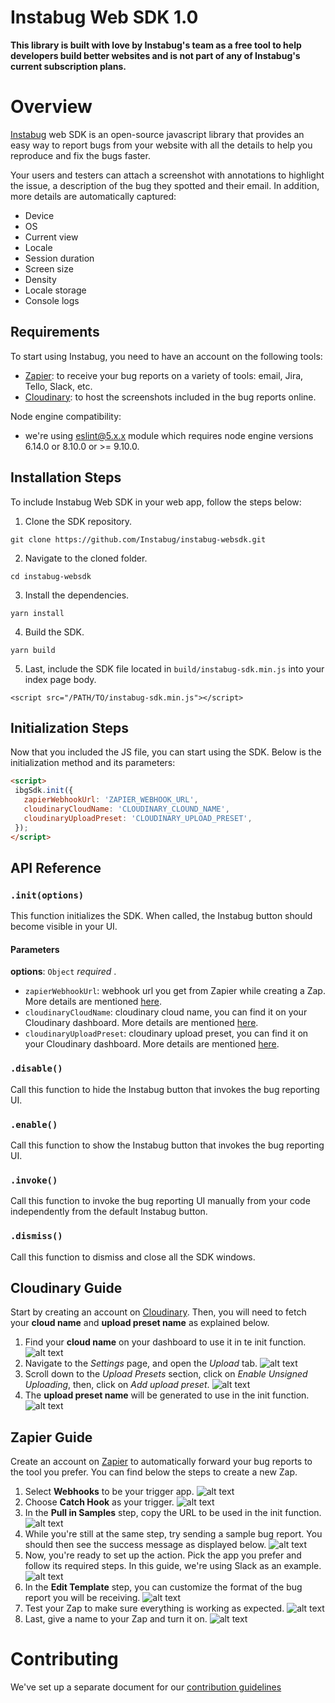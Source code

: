 # Instabug Web SDK 1.0

**This library is built with love by Instabug's team as a free tool to help developers build better websites and is not part of any of Instabug's current subscription plans.**

# Overview
[Instabug](https://instabug.com) web SDK is an open-source javascript library that provides an easy way to report bugs from your website with all the details to help you reproduce and fix the bugs faster.

Your users and testers can attach a screenshot with annotations to highlight the issue, a description of the bug they spotted and their email. In addition, more details are automatically captured:
* Device
* OS
* Current view
* Locale
* Session duration
* Screen size
* Density
* Locale storage
* Console logs

## Requirements
To start using Instabug, you need to have an account on the following tools:
* [Zapier](https://zapier.com): to receive your bug reports on a variety of tools: email, Jira, Tello, Slack, etc.
* [Cloudinary](https://cloudinary.com): to host the screenshots included in the bug reports online.


Node engine compatibility:
* we're using eslint@5.x.x module which requires node engine versions 6.14.0 or 8.10.0 or >= 9.10.0.

## Installation Steps
To include Instabug Web SDK in your web app, follow the steps below:

1. Clone the SDK repository.
```
git clone https://github.com/Instabug/instabug-websdk.git
```
2. Navigate to the cloned folder.
```
cd instabug-websdk
```
3. Install the dependencies.
```
yarn install
```
4. Build the SDK.
```
yarn build
```
5. Last, include the SDK file located in `build/instabug-sdk.min.js` into your index page body.
```
<script src="/PATH/TO/instabug-sdk.min.js"></script>
```

## Initialization Steps
Now that you included the JS file, you can start using the SDK.  Below is the initialization method and its parameters:
 ```html
<script>
  ibgSdk.init({
    zapierWebhookUrl: 'ZAPIER_WEBHOOK_URL',
    cloudinaryCloudName: 'CLOUDINARY_CLOUND_NAME',
    cloudinaryUploadPreset: 'CLOUDINARY_UPLOAD_PRESET',
  });
</script>
```

## API Reference

### `.init(options)`
This function initializes the SDK. When called, the Instabug button should become visible in your UI.
#### Parameters
**options**: `Object` _required_ .
- `zapierWebhookUrl`: webhook url you get from Zapier while creating a Zap. More details are mentioned [here](#zapier-guide).
- `cloudinaryCloudName`: cloudinary cloud name, you can find it on your Cloudinary dashboard. More details are mentioned [here](#cloudinary-guide).
- `cloudinaryUploadPreset`: cloudinary upload preset, you can find it on your Cloudinary dashboard. More details are mentioned [here](#cloudinary-guide).

### `.disable()`
Call this function to hide the Instabug button that invokes the bug reporting UI.

### `.enable()`
Call this function to show the Instabug button that invokes the bug reporting UI.

### `.invoke()`
Call this function to invoke the bug reporting UI manually from your code independently from the default Instabug button.

### `.dismiss()`
Call this function to dismiss and close all the SDK windows.

## Cloudinary Guide
Start by creating an account on [Cloudinary](https://cloudinary.com). Then, you will need to fetch your **cloud name** and **upload preset name** as explained below.

1. Find your **cloud name** on your dashboard to use it in te init function.
![alt text](https://files.readme.io/58b3f8e-Cloudinary1.png)
2. Navigate to the *Settings* page, and open the *Upload* tab.
![alt text](https://files.readme.io/ea87be3-Cloudinary2.png)
3. Scroll down to the *Upload Presets* section, click on *Enable Unsigned Uploading*, then, click on *Add upload preset*.
![alt text](https://files.readme.io/70368bf-Cloudinary3.png)
4. The **upload preset name** will be generated to use in the init function.
![alt text](https://files.readme.io/732fbdd-Cloudinary4.png)

## Zapier Guide
Create an account on [Zapier](https://zapier.com) to automatically forward your bug reports to the tool you prefer. You can find below the steps to create a new Zap.
1. Select **Webhooks** to be your trigger app.
![alt text](https://files.readme.io/6253938-Zapier1.png)
2. Choose **Catch Hook** as your trigger.
![alt text](https://files.readme.io/ed2b766-Zapier2.png)
3. In the  **Pull in Samples** step, copy the URL to be used in the init function.
![alt text](https://files.readme.io/4c38817-Zapier3.png)
4. While you're still at the same step, try sending a sample bug report. You should then see the success message as displayed below.
![alt text](https://files.readme.io/ef3b0b9-Zapier4.png)
5. Now, you're ready to set up the action. Pick the app you prefer and follow its required steps. In this guide, we're using Slack as an example.
![alt text](https://files.readme.io/bcc7f77-Zapier5.png)
6. In the **Edit Template** step, you can customize the format of the bug report you will be receiving.
![alt text](https://files.readme.io/7232147-Zapier6.png)
7. Test your Zap to make sure everything is working as expected.
![alt text](https://files.readme.io/c645c89-Zapier8.png)
8. Last, give a name to your Zap and turn it on.
![alt text](https://files.readme.io/244a5fe-Zapier10.png)

# Contributing

We've set up a separate document for our [contribution guidelines](https://instabug.com/instabug/instabug-websdk/blob/master/CONTRIBUTING.md)
